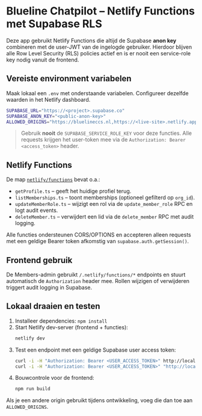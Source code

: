 # Blueline Chatpilot – Netlify Functions met Supabase RLS

Deze app gebruikt Netlify Functions die altijd de Supabase **anon key** combineren met de user-JWT van de ingelogde gebruiker. Hierdoor blijven alle Row Level Security (RLS) policies actief en is er nooit een service-role key nodig vanuit de frontend.

## Vereiste environment variabelen
Maak lokaal een `.env` met onderstaande variabelen. Configureer dezelfde waarden in het Netlify dashboard.

```bash
SUPABASE_URL="https://<project>.supabase.co"
SUPABASE_ANON_KEY="<public-anon-key>"
ALLOWED_ORIGINS="https://bluelineccs.nl,https://<live-site>.netlify.app,http://localhost:8888,http://localhost:5173"
```

> Gebruik **nooit** de `SUPABASE_SERVICE_ROLE_KEY` voor deze functies. Alle requests krijgen het user-token mee via de `Authorization: Bearer <access_token>` header.

## Netlify Functions
De map [`netlify/functions`](netlify/functions) bevat o.a.:

- `getProfile.ts` – geeft het huidige profiel terug.
- `listMemberships.ts` – toont memberships (optioneel gefilterd op `org_id`).
- `updateMemberRole.ts` – wijzigt een rol via de `update_member_role` RPC en logt audit events.
- `deleteMember.ts` – verwijdert een lid via de `delete_member` RPC met audit logging.

Alle functies ondersteunen CORS/OPTIONS en accepteren alleen requests met een geldige Bearer token afkomstig van `supabase.auth.getSession()`.

## Frontend gebruik
De Members-admin gebruikt `/.netlify/functions/*` endpoints en stuurt automatisch de `Authorization` header mee. Rollen wijzigen of verwijderen triggert audit logging in Supabase.

## Lokaal draaien en testen
1. Installeer dependencies: `npm install`
2. Start Netlify dev-server (frontend + functies):
   ```bash
   netlify dev
   ```
3. Test een endpoint met een geldige Supabase user access token:
   ```bash
   curl -i -H "Authorization: Bearer <USER_ACCESS_TOKEN>" http://localhost:8888/.netlify/functions/getProfile
   curl -i -H "Authorization: Bearer <USER_ACCESS_TOKEN>" "http://localhost:8888/.netlify/functions/listMemberships?org_id=<uuid>"
   ```
4. Bouwcontrole voor de frontend:
   ```bash
   npm run build
   ```

Als je een andere origin gebruikt tijdens ontwikkeling, voeg die dan toe aan `ALLOWED_ORIGINS`.
